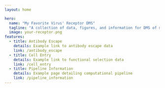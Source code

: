 ```yaml
---
layout: home

hero:
  name: "My Favorite Virus' Receptor DMS"
  tagline: "A collection of data, figures, and information for DMS of my favorite viral receptor protein"
  image: your-receptor.png
features:
  - title: Antibody Escape
    details: Example link to antibody escape data
    link: /antibody_escape
  - title: Cell Entry
    details: Example link to functional selection data
    link: /cell_entry
  - title: Pipeline Information
    details: Example page detailing computational pipeline
    link: /pipeline_information
---
```


